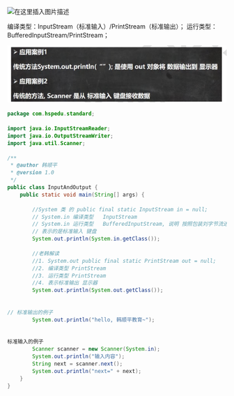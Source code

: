
![在这里插入图片描述](https://img-blog.csdnimg.cn/75be6c11788844f0a458a5ccc3dacd13.png?x-oss-process=image/watermark,type_ZmFuZ3poZW5naGVpdGk,shadow_10,text_aHR0cHM6Ly9ibG9nLmNzZG4ubmV0L25pbmdtZW5nc2h1eGlhd28=,size_16,color_FFFFFF,t_70)

编译类型：InputStream（标准输入）/PrintStream（标准输出）；
运行类型：BufferedInputStream/PrintStream；

![](image/Pasted%20image%2020230423140618.png)


```java
package com.hspedu.standard;

import java.io.InputStreamReader;
import java.io.OutputStreamWriter;
import java.util.Scanner;

/**
 * @author 韩顺平
 * @version 1.0
 */
public class InputAndOutput {
    public static void main(String[] args) {

        //System 类 的 public final static InputStream in = null;
        // System.in 编译类型   InputStream
        // System.in 运行类型   BufferedInputStream, 说明 按照包装刘字节流进行输入         
        // 表示的是标准输入 键盘
        System.out.println(System.in.getClass());

        //老韩解读
        //1. System.out public final static PrintStream out = null;
        //2. 编译类型 PrintStream
        //3. 运行类型 PrintStream
        //4. 表示标准输出 显示器
        System.out.println(System.out.getClass());


// 标准输出的例子
        System.out.println("hello, 韩顺平教育~");


标准输入的例子
        Scanner scanner = new Scanner(System.in);
        System.out.println("输入内容");
        String next = scanner.next();
        System.out.println("next=" + next);      
    }
}
```


